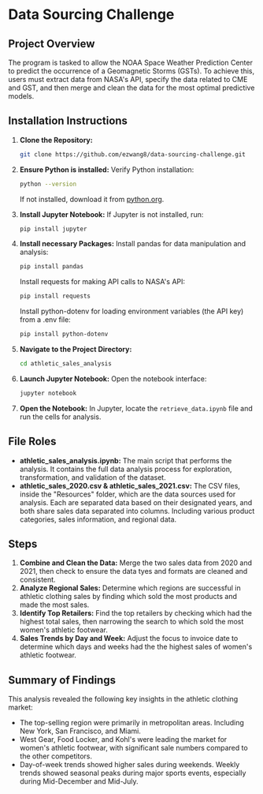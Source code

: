 # Data Sourcing Challenge

## Project Overview
The program is tasked to allow the NOAA Space Weather Prediction Center to predict the occurrence of a Geomagnetic Storms (GSTs). To achieve this, users must extract data from NASA's API, specify the data related to CME and GST, and then merge and clean the data for the most optimal predictive models.

## Installation Instructions
1. **Clone the Repository:**
   ```bash
   git clone https://github.com/ezwang8/data-sourcing-challenge.git
   ```
   
2. **Ensure Python is installed:**
   Verify Python installation:
   ```bash
   python --version
   ```
   If not installed, download it from [python.org](https://www.python.org/downloads/).

3. **Install Jupyter Notebook:**
   If Jupyter is not installed, run:
   ```bash
   pip install jupyter
   ```

4. **Install necessary Packages:**
   Install pandas for data manipulation and analysis:
   ```bash
   pip install pandas
   ```

   Install requests for making API calls to NASA's API:
   ```bash
   pip install requests
   ```

   Install python-dotenv for loading environment variables (the API key) from a .env file:
   ```bash
   pip install python-dotenv
   ```

5. **Navigate to the Project Directory:**
   ```bash
   cd athletic_sales_analysis
   ```

6. **Launch Jupyter Notebook:**
   Open the notebook interface:
   ```bash
   jupyter notebook
   ```

7. **Open the Notebook:**
   In Jupyter, locate the `retrieve_data.ipynb` file and run the cells for analysis.

## File Roles
- **athletic_sales_analysis.ipynb:** The main script that performs the analysis. It contains the full data analysis process for exploration, transformation, and validation of the dataset.
- **athletic_sales_2020.csv & athletic_sales_2021.csv:** The CSV files, inside the "Resources" folder, which are the data sources used for analysis. Each are separated data based on their designated years, and both share sales data separated into columns. Including various product categories, sales information, and regional data.

## Steps
1. **Combine and Clean the Data:** Merge the two sales data from 2020 and 2021, then check to ensure the data tyes and formats are cleaned and consistent.
2. **Analyze Regional Sales:** Determine which regions are successful in athletic clothing sales by finding which sold the most products and made the most sales.
3. **Identify Top Retailers:** Find the top retailers by checking which had the highest total sales, then narrowing the search to which sold the most women's athletic footwear.
4. **Sales Trends by Day and Week:** Adjust the focus to invoice date to determine which days and weeks had the the highest sales of women's athletic footwear.

## Summary of Findings
This analysis revealed the following key insights in the athletic clothing market:
- The top-selling region were primarily in metropolitan areas. Including New York, San Francisco, and Miami.
- West Gear, Food Locker, and Kohl's were leading the market for women's athletic footwear, with significant sale numbers compared to the other competitors.
- Day-of-week trends showed higher sales during weekends. Weekly trends showed seasonal peaks during major sports events, especially during Mid-December and Mid-July.
